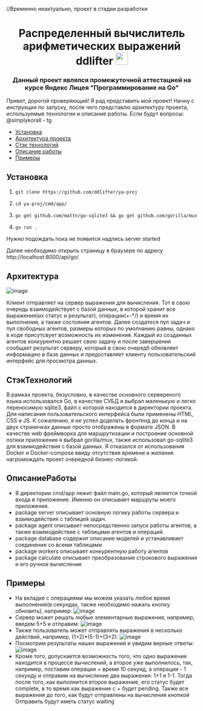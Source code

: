 //Временно неактуально, проект в стадии разработки
<h1 align="center">Распределенный вычислитель арифметических выражений <a target="_blank">ddlifter</a> 
<img src="https://github.com/blackcater/blackcater/raw/main/images/Hi.gif" height="32"/></h1>
<h3 align="center">Данный проект являлся промежуточной аттестацией на курсе Яндекс Лицея "Программирование на Go"</h3>

Привет, дорогой проверяющий! Я рад представить мой проект! Начну с инструкции по запуску, после чего представлю архитектуру проекта, используемые технологии и описание работы.
Если будут вопросы: @simplykorall - tg

- [Установка](#установка)
- [Архитектура проекта](#Архитектура)
- [Стэк технологий](#СтэкТехнологий)
- [Описание работы](#ОписаниеРаботы)
- [Примеры](#Примеры)

## Установка
1) ```
   git clone https://github.com/ddlifter/ya-proj

2) ```
   cd ya-proj/cmd/app/

3) ```
   go get github.com/mattn/go-sqlite3 && go get github.com/gorilla/mux
   
4) ```
   go run .
Нужно подождать пока не появится надпись server started

Далее необходимо открыть страницу в браузере по адресу http://localhost:8000/api/go/

## Архитектура
![image](https://github.com/ddlifter/ya-proj/assets/132294753/4c426d66-f025-48bc-b53e-0e37983f00be)

Клиент отправляет на сервер выражения для вычисления. Тот в свою очередь взаимодействует с базой данных, в которой хранит все выражения(их статус и результат), операции(+-*/) и время их выполнения, а также состояния агентов. Далее создатеся пул задач и пул свободных агентов, размеры которых по умолчанию равны, однако в коде присутсвует возможность их изменения. Каждый из созданных агентов конкурентно решает свою задачу и после завершения сообщает результат серверу, который в свою очередб обновляет информацию в базе данных и предоставляет клиенту пользовательский интерфейс для просмотра данных.

## СтэкТехнологий
В рамках проекта, безусловно, в качестве основного сервереного языка использовался Go, в качестве СУБД я выбрал маленькую и легко переносимую sqlite3, файл с которой находится в директории проекта. Для написания пользовательского интерфейса были применены HTML, CSS и JS. К сожалению, я не успел доделать фронтенд до конца и на двух страничках данные просто отображены в формате JSON. В качестве web фреймворка для маршрутизации и построение основной логики приложения я выбрал gorilla/mux, также использовал go-sqlite3 для взаимодействия с базой данных. Я отказался от использования Docker и Docker-compose ввиду отсутствия времени и желания нагромождать проект очередной бизнес-логикой. 

## ОписаниеРаботы
- В директории cmd/app лежит файл main.go, который является точкой входа в приложение. Именно он описывает маршруты моего приложения. 
- package server описывает основную логику работы сервера и взаимодействия с таблицей задач.
- package agent описывает непосредственно запуск работы агентов, а также взаимодействие с таблицами агентов и операций.
- package database содержит описание моделей и устанавливает соединение со всеми таблицами
- package workers описывает конкурентную работу агентов
- package calculate описывает преобразование строкового выражения и его ручное вычисление

## Примеры
- На вкладке с операциями мы можем указать любое время выполнения(в секундах, также необходимо нажать кнопку обновить), например: ![image](https://github.com/ddlifter/ya-proj/assets/132294753/6b68f884-cc82-41c8-a47f-a7ea9ee287e6)
- Сервер может решать любые элементарные выражения, например, введем 5+5 и отправим: ![image](https://github.com/ddlifter/ya-proj/assets/132294753/9061fbc3-3534-4937-b7c7-24640a2e05b9)
- Также пользователь может отправлять выражения в несколько действий, например, (1+2)*(5-1)+(3+2): ![image](https://github.com/ddlifter/ya-proj/assets/132294753/c7af25db-097f-45d2-ab04-3afee7674e4a)
- Посмотрим результаты наших выражений и увидим верные ответы: ![image](https://github.com/ddlifter/ya-proj/assets/132294753/1dc73ce6-e3ad-41cb-a571-0f40a9a753d8)
- Кроме того, допускается возможность того, что одно выражение находится в процессе вычислений, а второе уже выполнилось, так, например, поставим операции + время 10 секунд, а операции - 1 секунду и отправим на вычисление два выражения: 1+1 и 1-1. Тогда после того, как выполнится второе выражение, его статус будет complete, в то время как выражение с + будет pending. Также все выражения до того, как будут отправлены на вычисления кнопкой Отправить будут иметь статус waiting
  









   
   
